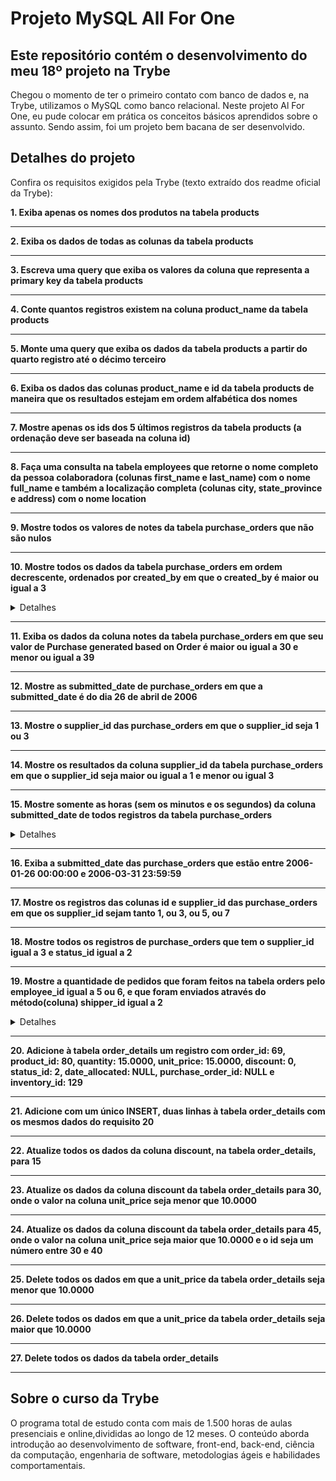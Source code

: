 # Projeto MySQL All For One
## Este repositório contém o desenvolvimento do meu 18º projeto na Trybe

Chegou o momento de ter o primeiro contato com banco de dados e, na Trybe, utilizamos o MySQL como banco relacional. Neste projeto Al For One, eu pude colocar em prática os conceitos básicos aprendidos sobre o assunto. Sendo assim, foi um projeto bem bacana de ser desenvolvido.   

## Detalhes do projeto

Confira os requisitos exigidos pela Trybe (texto extraído dos readme oficial da Trybe):

**1. Exiba apenas os nomes dos produtos na tabela products**

---

**2. Exiba os dados de todas as colunas da tabela products**

---

**3. Escreva uma query que exiba os valores da coluna que representa a primary key da tabela products**

---

**4. Conte quantos registros existem na coluna product_name da tabela products**

---

**5. Monte uma query que exiba os dados da tabela products a partir do quarto registro até o décimo terceiro**

---

**6. Exiba os dados das colunas product_name e id da tabela products de maneira que os resultados estejam em ordem alfabética dos nomes**

---

**7. Mostre apenas os ids dos 5 últimos registros da tabela products (a ordenação deve ser baseada na coluna id)**

---

**8.  Faça uma consulta na tabela employees que retorne o nome completo da pessoa colaboradora (colunas first_name e last_name) com o nome full_name e também a localização completa (colunas city, state_province e address) com o nome location**

---

**9. Mostre todos os valores de notes da tabela purchase_orders que não são nulos**

---

**10. Mostre todos os dados da tabela purchase_orders em ordem decrescente, ordenados por created_by em que o created_by é maior ou igual a 3**

<details><summary>Detalhes</summary>
<p>

> Ordene também os resultados pelo id de forma crescente, como critério de desempate para a ordenação.

</p>
</details>

---

**11. Exiba os dados da coluna notes da tabela purchase_orders em que seu valor de Purchase generated based on Order é maior ou igual a 30 e menor ou igual a 39**

---

**12. Mostre as submitted_date de purchase_orders em que a submitted_date é do dia 26 de abril de 2006**

---

**13. Mostre o supplier_id das purchase_orders em que o supplier_id seja 1 ou 3**

---

**14. Mostre os resultados da coluna supplier_id da tabela purchase_orders em que o supplier_id seja maior ou igual a 1 e menor ou igual 3**

---

**15. Mostre somente as horas (sem os minutos e os segundos) da coluna submitted_date de todos registros da tabela purchase_orders**

<details><summary>Detalhes</summary>
<p>

> No resultado, a hora extraída da coluna submitted_date deve ser chamada de submitted_hour.

</p>
</details>

---

**16. Exiba a submitted_date das purchase_orders que estão entre 2006-01-26 00:00:00 e 2006-03-31 23:59:59**

---

**17. Mostre os registros das colunas id e supplier_id das purchase_orders em que os supplier_id sejam tanto 1, ou 3, ou 5, ou 7**

---

**18. Mostre todos os registros de purchase_orders que tem o supplier_id igual a 3 e status_id igual a 2**

---

**19. Mostre a quantidade de pedidos que foram feitos na tabela orders pelo employee_id igual a 5 ou 6, e que foram enviados através do método(coluna) shipper_id igual a 2**

<details><summary>Detalhes</summary>
<p>

> No resultado, a coluna que contém a contagem de pedidos deve ser chamada de orders_count.

</p>
</details>

---

**20. Adicione à tabela order_details um registro com order_id: 69, product_id: 80, quantity: 15.0000, unit_price: 15.0000, discount: 0, status_id: 2, date_allocated: NULL, purchase_order_id: NULL e inventory_id: 129**

---

**21. Adicione com um único INSERT, duas linhas à tabela order_details com os mesmos dados do requisito 20**

---

**22. Atualize todos os dados da coluna discount, na tabela order_details, para 15**

---

**23. Atualize os dados da coluna discount da tabela order_details para 30, onde o valor na coluna unit_price seja menor que 10.0000**

---

**24. Atualize os dados da coluna discount da tabela order_details para 45, onde o valor na coluna unit_price seja maior que 10.0000 e o id seja um número entre 30 e 40**

---

**25. Delete todos os dados em que a unit_price da tabela order_details seja menor que 10.0000**

---

**26. Delete todos os dados em que a unit_price da tabela order_details seja maior que 10.0000**

---

**27. Delete todos os dados da tabela order_details**

---

## Sobre o curso da Trybe
O programa total de estudo conta com mais de 1.500 horas de aulas presenciais e online,divididas ao longo de 12 meses. O conteúdo aborda introdução ao desenvolvimento de software, front-end, back-end, ciência da computação, engenharia de software, metodologias ágeis e habilidades comportamentais.
